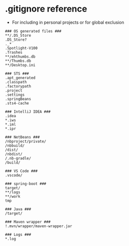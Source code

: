 # .gitignore reference

* For including in personal projects or for global exclusion

```
### OS generated files ###
**/.DS_Store
.DS_Store?
._*
.Spotlight-V100
.Trashes
**/ehthumbs.db
**/Thumbs.db
**/Desktop.ini

### STS ###
.apt_generated
.classpath
.factorypath
.project
.settings
.springBeans
.sts4-cache

### IntelliJ IDEA ###
.idea
*.iws
*.iml
*.ipr

### NetBeans ###
/nbproject/private/
/nbbuild/
/dist/
/nbdist/
/.nb-gradle/
/build/

### VS Code ###
.vscode/

### spring-boot ###
target/
**/logs
**/work
tmp

### Java ###
/target/

### Maven wrapper ###
!.mvn/wrapper/maven-wrapper.jar

### Logs ###
*.log
```
